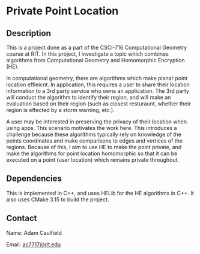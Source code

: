 # Private Point Location

## Description
This is a project done as a part of the CSCI-716 Computational Geometry course at RIT. In this project, I investigate a topic which combines algorithms from Computational Geometry and Homomorphic Encryption (HE). 

In computational geometry, there are algorithms which make planar point location effieicnt. In application, this requires a user to share their location information to a 3rd party service who owns an application. The 3rd party will conduct the algorithm to identify their region, and will make an evaluation based on their region (such as closest resturaunt, whether their region is effected by a storm warning, etc.). 

A user may be interested in preserving the privacy of their location when using apps. This scenario motivates the work here. This introduces a challenge because these algorithms typically rely on knowledge of the points coordinates and make comparisons to edges and vertices of the regions. Because of this, I aim to use HE to make the point private, and make the algorithms for point location homomorphic so that it can be executed on a point (user location) which remains private throughout.

## Dependencies
This is implemented in C++, and uses HELib for the HE algorithms in C++. It also uses CMake 3.15 to build the project.

## Contact
Name: Adam Caulfield

Email: ac7717@rit.edu